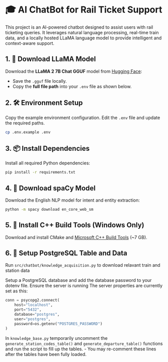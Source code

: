 # 🎓 AI ChatBot for Rail Ticket Support

This project is an AI-powered chatbot designed to assist users with rail ticketing queries. It leverages natural language processing, real-time train data, and a locally hosted LLaMA language model to provide intelligent and context-aware support.

## 1. 🦙 Download LLaMA Model

Download the **LLaMA 2 7B Chat GGUF** model from [Hugging Face](https://huggingface.co/TheBloke/Llama-2-7B-Chat-GGUF/blob/main/llama-2-7b-chat.Q4_K_M.gguf):

- Save the `.gguf` file locally.
- Copy the **full file path** into your `.env` file as shown below.


## 2. 🛠️ Environment Setup

Copy the example environment configuration.
Edit the `.env` file and update the required paths.


```bash
cp .env.example .env
```

## 3. 📦 Install Dependencies

Install all required Python dependencies:

```bash
pip install -r requirements.txt
```


## 4. 🧠 Download spaCy Model

Download the English NLP model for intent and entity extraction:

```bash
python -m spacy download en_core_web_sm
```


## 5. 🧰 Install C++ Build Tools (Windows Only)

Download and install CMake and [Microsoft C++ Build Tools](https://visualstudio.microsoft.com/visual-cpp-build-tools/) (~7 GB).

## 6. 📝 Setup PostgreSQL Table and Data

Run `src/chatbot/knowledge_acquisition.py` to download relavant train and station data

Setup a PostgreSQL database and add the database password to your dotenv file. Ensure the server is running
The server properties are currently set as this:
```py
conn = psycopg2.connect(
    host="localhost",
    port="5432",
    database="postgres",
    user="postgres",
    password=os.getenv("POSTGRES_PASSWORD")
)
```
In `knowledge_base.py` temporarily uncomment the `generate_station_codes_table()` and `generate_departure_table()` functions and run the script to fill up the tables.
    - You may re-comment these lines after the tables have been fully loaded.
